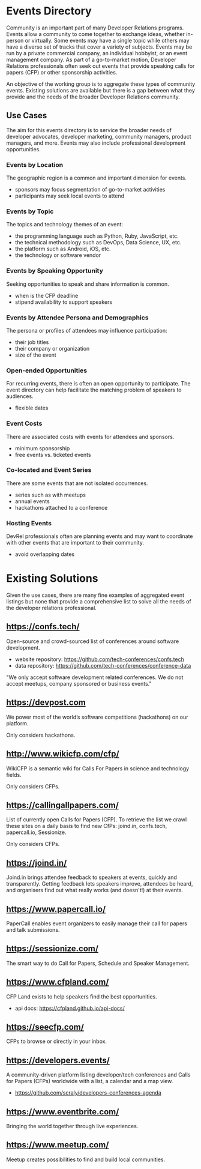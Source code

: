 # Events Directory

Community is an important part of many Developer Relations programs. Events allow a community to come together to exchange ideas, whether in-person or virtually. Some events may have a single topic while others may have a diverse set of tracks that cover a variety of subjects. Events may be run by a private commercial company, an individual hobbyist, or an event management company. As part of a go-to-market motion, Developer Relations professionals often seek out events that provide speaking calls for papers (CFP) or other sponsorship activities.

An objective of the working group is to aggregate these types of community events. Existing solutions are available but there is a gap between what they provide and the needs of the broader Developer Relations community. 

## Use Cases

The aim for this events directory is to service the broader needs of developer advocates, developer marketing, community managers, product managers, and more. Events may also include professional development opportunities.

### Events by Location

The geographic region is a common and important dimension for events.
- sponsors may focus segmentation of go-to-market activities
- participants may seek local events to attend

### Events by Topic

The topics and technology themes of an event:
- the programming language such as Python, Ruby, JavaScript, etc.
- the technical methodology such as DevOps, Data Science, UX, etc.
- the platform such as Android, iOS, etc.
- the technology or software vendor 

### Events by Speaking Opportunity

Seeking opportunities to speak and share information is common.
- when is the CFP deadline
- stipend availability to support speakers

### Events by Attendee Persona and Demographics

The persona or profiles of attendees may influence participation:
- their job titles
- their company or organization
- size of the event

### Open-ended Opportunities

For recurring events, there is often an open opportunity to participate. The event directory can help facilitate the matching problem of speakers to audiences.
- flexible dates

### Event Costs

There are associated costs with events for attendees and sponsors.
- minimum sponsorship
- free events vs. ticketed events

### Co-located and Event Series

There are some events that are not isolated occurrences.
- series such as with meetups
- annual events
- hackathons attached to a conference

### Hosting Events

DevRel professionals often are planning events and may want to coordinate with other events that are important to their community.
- avoid overlapping dates

# Existing Solutions

Given the use cases, there are many fine examples of aggregated event listings but none that provide a comprehensive list to solve all the needs of the developer relations professional.

## https://confs.tech/
Open-source and crowd-sourced list of conferences around software development.
- website repository: https://github.com/tech-conferences/confs.tech
- data repository: https://github.com/tech-conferences/conference-data

"We only accept software development related conferences. We do not accept meetups, company sponsored or business events."

## https://devpost.com
We power most of the world’s software competitions (hackathons) on our platform.

Only considers hackathons.

## http://www.wikicfp.com/cfp/
WikiCFP is a semantic wiki for Calls For Papers in science and technology fields.

Only considers CFPs.

## https://callingallpapers.com/
List of currently open Calls for Papers (CFP). To retrieve the list we crawl these sites on a daily basis to find new CfPs: joind.in, confs.tech, papercall.io, Sessionize.

Only considers CFPs.

## https://joind.in/
Joind.in brings attendee feedback to speakers at events, quickly and transparently. Getting feedback lets speakers improve, attendees be heard, and organisers find out what really works (and doesn't!) at their events.

## https://www.papercall.io/
PaperCall enables event organizers to easily manage their call for papers and talk submissions.

## https://sessionize.com/
The smart way to do Call for Papers, Schedule and Speaker Management.

## https://www.cfpland.com/
CFP Land exists to help speakers find the best opportunities.
- api docs: https://cfpland.github.io/api-docs/

## https://seecfp.com/
CFPs to browse or directly in your inbox.

## https://developers.events/
A community-driven platform listing developer/tech conferences and Calls for Papers (CFPs) worldwide with a list, a calendar and a map view.
- https://github.com/scraly/developers-conferences-agenda

## https://www.eventbrite.com/
Bringing the world together through live experiences.

## https://www.meetup.com/
Meetup creates possibilities to find and build local communities.




